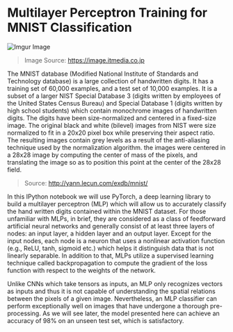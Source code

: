 # Multilayer Perceptron Training for MNIST Classification

![Imgur Image](https://image.itmedia.co.jp/ait/articles/2005/28/cover_news016.png)
>Image Source: https://image.itmedia.co.jp

The MNIST database (Modified National Institute of Standards and Technology database) is a large collection of handwritten digits. It has a training set of 60,000 examples, and a test set of 10,000 examples. It is a subset of a larger NIST Special Database 3 (digits written by employees of the United States Census Bureau) and Special Database 1 (digits written by high school students) which contain monochrome images of handwritten digits. The digits have been size-normalized and centered in a fixed-size image. The original black and white (bilevel) images from NIST were size normalized to fit in a 20x20 pixel box while preserving their aspect ratio. The resulting images contain grey levels as a result of the anti-aliasing technique used by the normalization algorithm. the images were centered in a 28x28 image by computing the center of mass of the pixels, and translating the image so as to position this point at the center of the 28x28 field.
>Source: http://yann.lecun.com/exdb/mnist/

In this IPython notebook we will use PyTorch, a deep learning library to build a multilayer perceptron (MLP) which will allow us to accurately classify the hand written digits contained within the MNIST dataset. For those unfamiliar with MLPs, in brief, they are considered as a class of feedforward artificial neural networks and generally consist of at least three layers of nodes: an input layer, a hidden layer and an output layer. Except for the input nodes, each node is a neuron that uses a nonlinear activation function (e.g., ReLU, tanh, sigmoid etc.) which helps it distinguish data that is not linearly separable. In addition to that, MLPs utilize a supervised learning technique called backpropagation to compute the gradient of the loss function with respect to the weights of the network.

Unlike CNNs which take tensors as inputs, an MLP only recognizes vectors as inputs and thus it is not capable of understanding the spatial relations between the pixels of a given image. Nevertheless, an MLP classifier can perform exceptionally well on images that have undergone a thorough pre-processing. As we will see later, the model presented here can achieve an accuracy of 98% on an unseen test set, which is satisfactory.



